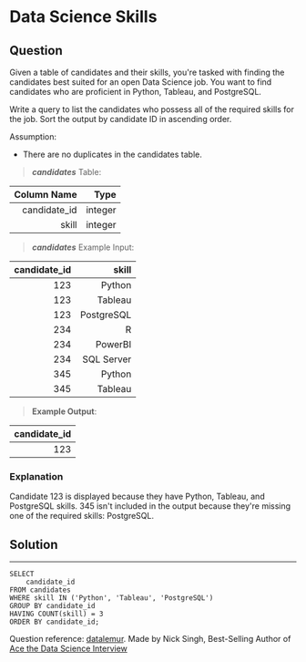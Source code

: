 # Data Science Skills

## **Question**

Given a table of candidates and their skills, you're tasked with finding the candidates best suited for an open Data Science job. You want to find candidates who are proficient in Python, Tableau, and PostgreSQL.

Write a query to list the candidates who possess all of the required skills for the job. Sort the output by candidate ID in ascending order.

Assumption:

* There are no duplicates in the candidates table.

>***candidates***  Table:

|Column Name|Type|
|---:|---:|
|candidate_id|integer|
|skill|integer|

>***candidates*** Example Input:

|candidate_id|	skill|
|---:|---:|
123|	Python
123|    Tableau
123|	PostgreSQL
234|	R
234|	PowerBI
234|	SQL Server
345|	Python
345|	Tableau

>**Example Output**:

|candidate_id|
|---:|
|123|

### **Explanation**
Candidate 123 is displayed because they have Python, Tableau, and PostgreSQL skills. 345 isn't included in the output because they're missing one of the required skills: PostgreSQL.

## Solution
---
    SELECT 
        candidate_id 
    FROM candidates 
    WHERE skill IN ('Python', 'Tableau', 'PostgreSQL')
    GROUP BY candidate_id
    HAVING COUNT(skill) = 3
    ORDER BY candidate_id;

Question reference: [datalemur](https://datalemur.com/).
                    Made by Nick Singh, Best-Selling Author of [Ace the Data Science Interview](https://www.amazon.com/dp/0578973839?&linkCode=sl1&tag=datalemur-20&linkId=be42c7443fa05a3c9d783fee4e6f4762&language=en_US&ref_=as_li_ss_tl)

